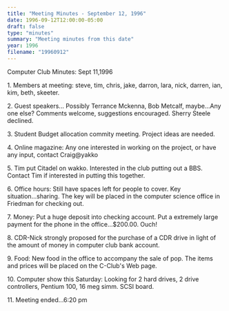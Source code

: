 ```yaml
---
title: "Meeting Minutes - September 12, 1996"
date: 1996-09-12T12:00:00-05:00
draft: false
type: "minutes"
summary: "Meeting minutes from this date"
year: 1996
filename: "19960912"
---
```


 Computer Club Minutes:  Sept 11,1996 </p><p>
</p><p>
1.  Members at meeting:  steve, tim, chris, jake, darron, lara, nick, darren,        ian, kim, beth, skeeter. </p><p>
2.  Guest speakers...      Possibly Terrance Mckenna,  Bob Metcalf, maybe...Any one else?  Comments           welcome, suggestions encouraged.  Sherry Steele declined.   </p><p>
3.  Student Budget allocation commity meeting.      Project ideas are needed.  </p><p>
4.  Online magazine:      Any one interested in working on the project, or have any input,                contact Craig@yakko </p><p>
5.  Tim put Citadel on wakko.  Interested in the club putting out a BBS.      Contact Tim if interested in putting this together. </p><p>
6.  Office hours:      Still have spaces left for people to cover.  Key situation...sharing.           The key will be placed in the computer science office in Friedman for           checking out. </p><p>
7.   Money:       Put a huge deposit into checking account.  Put a extremely large payment        for the phone in the office...$200.00.  Ouch! </p><p>
8.   CDR-Nick strongly proposed for the purchase of a CDR drive in light               of the amount of money in computer club bank account. </p><p>
9.   Food:       New food in the office to accompany the sale of pop. The items and              prices will be placed on the C-Club's Web page.   </p><p>
10.  Computer show this Saturday:       Looking for 2 hard drives, 2 drive controllers, Pentium 100, 16 meg simm.       SCSI board. </p><p>
11.  Meeting ended...6:20 pm </p>
